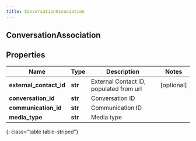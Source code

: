 ```yaml
---
title: ConversationAssociation
---
```

## ConversationAssociation

## Properties

|Name | Type | Description | Notes|
|------------ | ------------- | ------------- | -------------|
| **external_contact_id** | **str** | External Contact ID; populated from url | [optional] |
| **conversation_id** | **str** | Conversation ID | |
| **communication_id** | **str** | Communication ID | |
| **media_type** | **str** | Media type | |
{: class="table table-striped"}


